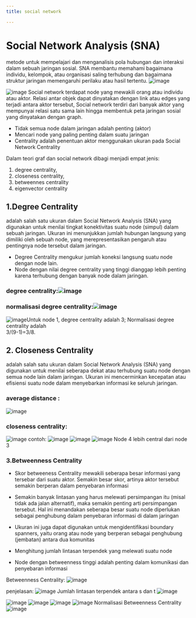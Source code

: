 ```yaml
---
title: social network

---
```


# Social Network Analysis (SNA) 
metode untuk mempelajari dan menganalisis pola hubungan dan interaksi dalam sebuah jaringan sosial. SNA membantu memahami bagaimana individu, kelompok, atau organisasi saling terhubung dan bagaimana struktur jaringan memengaruhi perilaku atau hasil tertentu.
![image](https://hackmd.io/_uploads/By1LZXlQJg.png)

![image](https://hackmd.io/_uploads/BynDZmgQJe.png)
Social network 
terdapat node yang mewakili orang atau individu atau aktor. Relasi  antar objek  dapat dinyatakan dengan link atau edges yang terjadi antara aktor tersebut, Social network terdiri dari banyak aktor yang mempunyai relasi satu sama lain hingga membentuk peta jaringan sosial yang dinyatakan dengan graph.

* Tidak semua node dalam jaringan adalah penting  (aktor)
* Mencari node yang paling penting dalam suatu jaringan
* Centrality adalah penentuan aktor menggunakan ukuran pada Social Network Centrality 

Dalam teori graf dan social network dibagi menjadi empat jenis:
1. degree centrality, 
2. closeness centrality, 
3. betweennes centrality 
4. eigenvector centrality

## 1.Degree Centrality 
adalah salah satu ukuran dalam Social Network Analysis (SNA) yang digunakan untuk menilai tingkat konektivitas suatu node (simpul) dalam sebuah jaringan. Ukuran ini menunjukkan jumlah hubungan langsung yang dimiliki oleh sebuah node, yang merepresentasikan pengaruh atau pentingnya node tersebut dalam jaringan.
* Degree Centrality mengukur jumlah koneksi langsung suatu node dengan node lain.
* Node dengan nilai degree centrality yang tinggi dianggap lebih penting karena terhubung dengan banyak node dalam jaringan.

### degree centrality:![image](https://hackmd.io/_uploads/Sye1NXgXkx.png)
### normalisasi degree centrality:![image](https://hackmd.io/_uploads/HyveEXg7Je.png)

![image](https://hackmd.io/_uploads/rkJFNmxX1x.png)Untuk  node 1, degree centrality adalah 3;
Normalisasi degree centrality adalah  
3/(9-1)=3/8.

## 2. Closeness Centrality 
adalah salah satu ukuran dalam Social Network Analysis (SNA) yang digunakan untuk menilai seberapa dekat atau terhubung suatu node dengan semua node lain dalam jaringan. Ukuran ini mencerminkan kecepatan atau efisiensi suatu node dalam menyebarkan informasi ke seluruh jaringan.
### average distance :
![image](https://hackmd.io/_uploads/HJoVSmxQkl.png)
### closeness centrality:
![image](https://hackmd.io/_uploads/B1Y_BXeXkl.png)
 contoh:
 ![image](https://hackmd.io/_uploads/rJt3rQeXye.png)
![image](https://hackmd.io/_uploads/S1warmxmJe.png)
![image](https://hackmd.io/_uploads/BywCB7xmJl.png)
Node 4  lebih central  dari node 3

### 3.Betweenness Centrality
* Skor betweeness Centrality mewakili seberapa besar informasi yang tersebar dari suatu aktor. Semakin besar skor, artinya aktor tersebut semakin berperan dalam penyebaran informasi 

* Semakin banyak lintasan yang harus melewati persimpangan itu (misal tidak ada jalan alternatif), maka semakin penting arti persimpangan tersebut. Hal ini menandakan seberapa besar suatu node diperlukan sebagai penghubung dalam penyebaran informasi di dalam jaringan

* Ukuran ini juga dapat digunakan untuk mengidentifikasi boundary spanners, yaitu orang atau node yang berperan sebagai penghubung (jembatan) antara dua komunitas

* Menghitung jumlah lintasan terpendek yang melewati suatu node

* Node dengan  betweenness  tinggi  adalah  penting dalam komunikasi dan penyebaran informasi

Betweenness Centrality:
![image](https://hackmd.io/_uploads/BkMlPmgX1l.png)


penjelasan:
![image](https://hackmd.io/_uploads/ByWrwmxQyg.png) Jumlah lintasan terpendek antara s dan t
![image](https://hackmd.io/_uploads/ryOCD7xXke.png)

![image](https://hackmd.io/_uploads/BJqMdQxXJl.png)
![image](https://hackmd.io/_uploads/ByFQO7lm1e.png)
![image](https://hackmd.io/_uploads/rku4d7xXJx.png)
![image](https://hackmd.io/_uploads/BJl8uXemkg.png)
Normalisasi Betweenness Centrality
![image](https://hackmd.io/_uploads/rJ1O_mx7yx.png)




